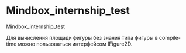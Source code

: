 # Mindbox_internship_test
Mindbox_internship_test

Для вычисления площади фигуры без знания типа фигуры в compile-time можно пользоваться интерфейсом IFigure2D.
